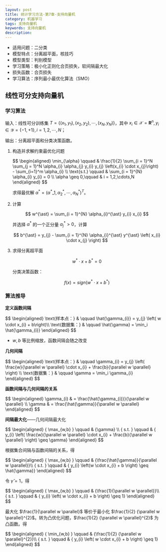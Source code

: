 ```yaml
---
layout: post
title: 统计学习方法-第7章-支持向量机
category: 机器学习
tags: 支持向量机
keywords: 支持向量机
description:
---
```


- 适用问题：二分类
- 模型特点：分离超平面，核技巧
- 模型类型：判别模型
- 学习策略：极小化正则化合页损失，软间隔最大化
- 损失函数：合页损失
- 学习算法：序列最小最优化算法（SMO）

## 线性可分支持向量机

### 学习算法

输入：线性可分训练集 $T = \{ \left(x_{1},y_{1}\right),\left(x_{2},y_{2}\right), \cdots ,\left(x_{N},y_{N}\right) \}$，其中 $x_{i} \in \mathcal{X} = \mathbf{R}^{n},y_{i} \in \mathcal{Y} = \{ -1,+1 \},i = 1,2,\cdots,N$；

输出：分离超平面和分类决策函数。

1. 构造并求解约束最优化问题

    <div>
    $$
    \begin{aligned}
    \min_{\alpha} \qquad & \frac{1}{2} \sum_{i = 1}^N \sum_{j = 1}^N \alpha_{i} \alpha_{j} y_{i} y_{j} \left(x_{i} \cdot x_{j}\right) - \sum_{i=1}^m \alpha_{i} \\
    \text{s.t.} \qquad & \sum_{i = 1}^{N} \alpha_{i} y_{i} = 0 \\
    \alpha \geq 0,\qquad & i = 1,2,\cdots,N
    \end{aligned}
    $$
    </div>

    求得最优解 $\alpha^{\ast} = \left(\alpha^{\ast}\_{1},\alpha_{2}^{\ast},\cdots,\alpha^{\ast}_{N} \right)^{T}$。

2. 计算

    $$
    w^{\ast} = \sum_{i = 1}^{N} \alpha_{i}^{\ast} y_{i} x_{i}
    $$

    并选择 $\alpha^{\ast}$ 的一个正分量 $\alpha_{j}^{\ast} > 0$，计算

    $$
    b^{\ast} = y_{j} - \sum_{i = 1}^{N} \alpha_{i}^{\ast} y^{\ast} \left( x_{i} \cdot x_{j} \right)
    $$

3. 求得分离超平面

    $$
    w^{\ast} \cdot x + b ^{\ast} = 0
    $$

    分类决策函数：

    $$
    f \left( x \right) = sign \left( w^{*} \cdot x + b ^{\ast} \right)
    $$

### 算法推导

**定义函数间隔**

<div>
$$
\begin{aligned}
\text{样本点：} & \qquad \hat{\gamma_{i}} = y_{j} \left( w \cdot x_{i} + b\right)\\ \text{数据集：} & \qquad \hat{\gamma} = \min_i \hat{\gamma_{i}}
\end{aligned}
$$
</div>

- $w,b$ 等比例缩放，函数间隔会随之改变

**几何间隔**

<div>
$$
\begin{aligned}
\text{样本点：} & \qquad \gamma_{i} = y_{j} \left( \frac{w}{\parallel w \parallel} \cdot x_{i} + \frac{b}{\parallel w \parallel} \right) \\
\text{数据集：} & \qquad \gamma = \min_i \gamma_{i}
\end{aligned}
$$
</div>

**函数间隔与几何间隔的关系**

<div>
$$
\begin{aligned}
\gamma_{i} & = \frac{\hat{\gamma_{i}}}{\parallel w \parallel} \\
\gamma & = \frac{\hat{\gamma}}{\parallel w \parallel}
\end{aligned}
$$
</div>

**间隔最大化**——几何间隔最大化

<div>
$$
\begin{aligned}
{ \max_{w,b} } \qquad & {\gamma} \\ 
{ s.t. } \qquad & { y_{i} \left( \frac{w}{\parallel w \parallel} \cdot x_{i} + \frac{b}{\parallel w \parallel} \right) \geq \gamma} 
\end{aligned}
$$
</div>

根据集合间隔与函数间隔的关系，得

<div>
$$
\begin{aligned}
{ \max_{w,b} } \qquad & {\frac{\hat{\gamma}}{\parallel w \parallel}}\\ 
{ s.t. } \qquad & { y_{i} \left(w \cdot x_{i} + b \right) \geq \hat{\gamma}}
\end{aligned}
$$
</div>

令 $\hat{\gamma} = 1$，得

<div>
$$
\begin{aligned}
{ \max_{w,b} } \qquad & {\frac{1}{\parallel w \parallel}}\\ 
{ s.t. } \qquad & { y_{i} \left( w \cdot x_{i} + b \right) \geq 1} 
\end{aligned}
$$
</div>

最大化 $\frac{1}{\parallel w \parallel}$ 等价于最小化 $\frac{1}{2} {\parallel w \parallel}^{2}$。转为凸优化问题，$\frac{1}{2} {\parallel w \parallel}^{2}$ 为凸函数。得

<div>
$$
\begin{aligned}
{ \min_{w,b} } \qquad & {\frac{1}{2} {\parallel w \parallel}^{2}}\\ 
{ s.t. } \qquad & { y_{i} \left( w \cdot x_{i} + b \right) \geq 1} 
\end{aligned}
$$
</div>

